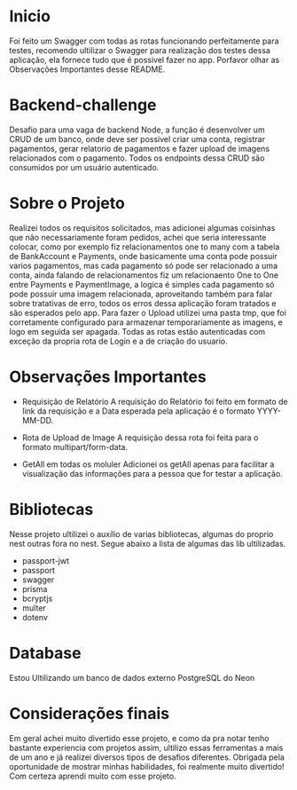 # Inicio

Foi feito um Swagger com todas as rotas funcionando perfeitamente para testes, recomendo ultilizar o Swagger para realização dos testes dessa aplicação, ela fornece tudo que é possivel fazer no app. Porfavor olhar as Observações Importantes desse README.

# Backend-challenge

Desafio para uma vaga de backend Node, a função é desenvolver um CRUD de um banco, onde deve ser possivel criar uma conta, registrar pagamentos, gerar relatorio de pagamentos e fazer upload de imagens relacionados com o pagamento. Todos os endpoints dessa CRUD são consumidos por um usuário autenticado.

# Sobre o Projeto

Realizei todos os requisitos solicitados, mas adicionei algumas coisinhas que não necessariamente foram pedidos, achei que seria interessante colocar, como por exemplo fiz relacionamentos one to many com a tabela de BankAccount e Payments, onde basicamente uma conta pode possuir varios pagamentos, mas cada pagamento só pode ser relacionado a uma conta, ainda falando de relacionamentos fiz um relacionaento One to One entre Payments e PaymentImage, a logica é simples cada pagamento só pode possuir uma imagem relacionada, aproveitando também para falar sobre tratativas de erro, todos os erros dessa aplicação foram tratados e são esperados pelo app.
Para fazer o Upload utilizei uma pasta tmp, que foi corretamente configurado para armazenar temporariamente as imagens, e logo em seguida ser apagada. Todas as rotas estão autenticadas com exceção da propria rota de Login e a de criação do usuario.

# Observações Importantes

- Requisição de Relatório
  A requisição do Relatório foi feito em formato de link da requisição e a Data esperada pela aplicação é o formato YYYY-MM-DD.

- Rota de Upload de Image
  A requisição dessa rota foi feita para o formato multipart/form-data.

- GetAll em todas os moluler
  Adicionei os getAll apenas para facilitar a visualização das informações para a pessoa que for testar a aplicação.

# Bibliotecas

Nesse projeto ultilizei o auxílio de varias bibliotecas, algumas do proprio nest outras fora no nest. Segue abaixo a lista de algumas das lib ultilizadas.

- passport-jwt
- passport
- swagger
- prisma
- bcryptjs
- multer
- dotenv

# Database

Estou Ultilizando um banco de dados externo PostgreSQL do Neon

# Considerações finais

Em geral achei muito divertido esse projeto, e como da pra notar tenho bastante experiencia com projetos assim, ultilizo essas ferramentas a mais de um ano e já realizei diversos tipos de desafios diferentes. Obrigada pela oportunidade de mostrar minhas habilidades, foi realmente muito divertido! Com certeza aprendi muito com esse projeto.
